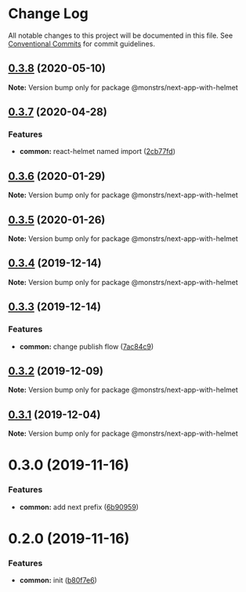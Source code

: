 # Change Log

All notable changes to this project will be documented in this file.
See [Conventional Commits](https://conventionalcommits.org) for commit guidelines.

## [0.3.8](https://github.com/monstrs-lab/nextjs-modules/compare/@monstrs/next-app-with-helmet@0.3.7...@monstrs/next-app-with-helmet@0.3.8) (2020-05-10)

**Note:** Version bump only for package @monstrs/next-app-with-helmet

## [0.3.7](https://github.com/monstrs-lab/nextjs-modules/compare/@monstrs/next-app-with-helmet@0.3.6...@monstrs/next-app-with-helmet@0.3.7) (2020-04-28)

### Features

- **common:** react-helmet named import ([2cb77fd](https://github.com/monstrs-lab/nextjs-modules/commit/2cb77fd0301038818f89386a1d034528b1288483))

## [0.3.6](https://github.com/monstrs-lab/nextjs-modules/compare/@monstrs/next-app-with-helmet@0.3.5...@monstrs/next-app-with-helmet@0.3.6) (2020-01-29)

**Note:** Version bump only for package @monstrs/next-app-with-helmet

## [0.3.5](https://github.com/monstrs-lab/nextjs-modules/compare/@monstrs/next-app-with-helmet@0.3.4...@monstrs/next-app-with-helmet@0.3.5) (2020-01-26)

**Note:** Version bump only for package @monstrs/next-app-with-helmet

## [0.3.4](https://github.com/monstrs-lab/nextjs-modules/compare/@monstrs/next-app-with-helmet@0.3.3...@monstrs/next-app-with-helmet@0.3.4) (2019-12-14)

**Note:** Version bump only for package @monstrs/next-app-with-helmet

## [0.3.3](https://github.com/monstrs-lab/nextjs-modules/compare/@monstrs/next-app-with-helmet@0.3.2...@monstrs/next-app-with-helmet@0.3.3) (2019-12-14)

### Features

- **common:** change publish flow ([7ac84c9](https://github.com/monstrs-lab/nextjs-modules/commit/7ac84c94b89cd2ab5cf62c398c45d447567dd682))

## [0.3.2](https://github.com/monstrs-lab/nextjs-modules/compare/@monstrs/next-app-with-helmet@0.3.1...@monstrs/next-app-with-helmet@0.3.2) (2019-12-09)

**Note:** Version bump only for package @monstrs/next-app-with-helmet

## [0.3.1](https://github.com/monstrs-lab/nextjs-modules/compare/@monstrs/next-app-with-helmet@0.3.0...@monstrs/next-app-with-helmet@0.3.1) (2019-12-04)

**Note:** Version bump only for package @monstrs/next-app-with-helmet

# 0.3.0 (2019-11-16)

### Features

- **common:** add next prefix ([6b90959](https://github.com/monstrs-lab/nextjs-modules/commit/6b90959f86b8f0fb7bf1e64bd1ccf00b6d664188))

# 0.2.0 (2019-11-16)

### Features

- **common:** init ([b80f7e6](https://github.com/monstrs-lab/nextjs-modules/commit/b80f7e6c4c3e1853c835070ea30980096986a616))
